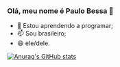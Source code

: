 ### Olá, meu nome é Paulo Bessa 👋

- 🌱 Estou aprendendo a programar;
- 📫 Sou brasileiro;
- 😄 ele/dele.

[![Anurag's GitHub stats](https://github-readme-stats.vercel.app/apiPauloBessa7anuraghazra)](https://github.com/anuraghazra/github-readme-stats)
